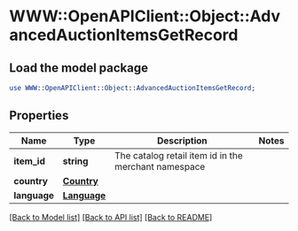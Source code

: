# WWW::OpenAPIClient::Object::AdvancedAuctionItemsGetRecord

## Load the model package
```perl
use WWW::OpenAPIClient::Object::AdvancedAuctionItemsGetRecord;
```

## Properties
Name | Type | Description | Notes
------------ | ------------- | ------------- | -------------
**item_id** | **string** | The catalog retail item id in the merchant namespace | 
**country** | [**Country**](Country.md) |  | 
**language** | [**Language**](Language.md) |  | 

[[Back to Model list]](../README.md#documentation-for-models) [[Back to API list]](../README.md#documentation-for-api-endpoints) [[Back to README]](../README.md)


